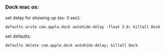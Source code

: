 ### Dock mac os:
set delay for showing up (ex: 3 sec):
```
defaults write com.apple.dock autohide-delay -float 3.0; killall Dock
```
set defaults:
```
defaults delete com.apple.dock autohide-delay; killall Dock
```
